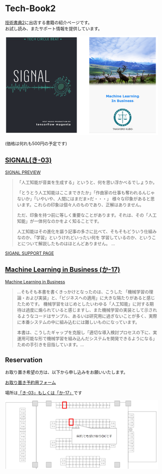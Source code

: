 # Tech-Book2

[技術書典2](https://techbookfest.org/event/tbf02)に出店する書籍の紹介ページです。  
お試し読み、またサポート情報を提供しています。

![covers.PNG](covers.PNG)

(価格は何れも500円の予定です)

## [SIGNAL(き-03)](https://techbookfest.org/event/tbf02/circle/5970629593399296)

[SIGNAL PREVIEW](./signal_book_pre.pdf)


> 「人工知能が音楽を生成する」というと、何を思い浮かべるでしょうか。 
>  
>「とうとう人工知能はここまできたか」「作曲家の仕事も奪われるんじゃないか」「いやいや、人間にはまだま>だ・・・」 様々な印象があると思います。これらの印象は個々人のものであり、正解はありません。 
>
>ただ、印象を持つ前に等しく重要なことがあります。それは、その「人工知能」が一体何なのかをよく知ることです。 
>
>人工知能はその進化を謳う記事の多さに比べて、そもそもどういう仕組みなのか、「学習」というけれどいったい何を 学習しているのか、ということについて解説したものはほとんどありません。 ...

[SIGANL SUPPORT PAGE](./signal_support)

## [Machine Learning in Business (か-17)](https://techbookfest.org/event/tbf02/circle/4886349127614464)

[Machine Learning in Business](./MachineLearningInBusinessPre.pdf)

>...そもそも本書を書くきっかけとなったのは、こうした 「機械学習の理論・および実装」と、「ビジネスへの適用」に大きな隔たりがあると感じたためです。 機械学習をはじめとしたいわゆる「人工知能」に対する期待は過度に煽られていると感じますし、また機械学習の実装として示されるようなコードはサンプル、あるいは研究用に過ぎないことが多く、実際に本番システムの中に組み込むには難しいものになっています。
>
>本書は、こうしたギャップを克服し「適切な導入検討プロセスの下に、実運用可能な形で機械学習を組み込んだシステムを開発できるようになる」ための手引きを目指しています。...

## Reservation

お取り置き希望の方は、以下から申し込みをお願いいたします。

[お取り置き予約用フォーム](https://goo.gl/forms/6l6xLahp2mteyp3K2)

場所は[「き-03」もしくは「か-17」](https://techbookfest.org/event/tbf02/circle)です

![location.PNG](location.PNG)
